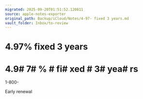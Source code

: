 ```yaml
---
migrated: 2025-09-20T01:51:52.120811
source: apple-notes-exporter
original_path: Backup/iCloud/Notes/4-97- fixed 3 years.md
vault_folder: Inbox/to-review
---
```

# 4.97% fixed 3 years

# 4.9# 7# % # fi# xed # 3#  yea# rs # 

1-800-

Early renewal 
